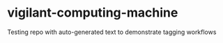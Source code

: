 # vigilant-computing-machine
Testing repo with auto-generated text to demonstrate tagging workflows
